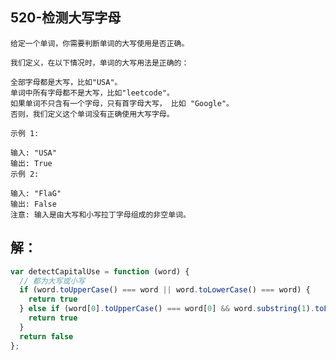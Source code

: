 <!--
 * @Author: your name
 * @Date: 2020-06-03 11:37:10
 * @LastEditTime: 2020-06-03 11:39:56
 * @LastEditors: Please set LastEditors
 * @Description: In User Settings Edit
 * @FilePath: \vuepress-blog\docs\LeetCode-Library\520-检测大写字母.md
--> 
## 520-检测大写字母
```
给定一个单词，你需要判断单词的大写使用是否正确。

我们定义，在以下情况时，单词的大写用法是正确的：

全部字母都是大写，比如"USA"。
单词中所有字母都不是大写，比如"leetcode"。
如果单词不只含有一个字母，只有首字母大写， 比如 "Google"。
否则，我们定义这个单词没有正确使用大写字母。

示例 1:

输入: "USA"
输出: True
示例 2:

输入: "FlaG"
输出: False
注意: 输入是由大写和小写拉丁字母组成的非空单词。
```
## 解：
```js
var detectCapitalUse = function (word) {
  // 都为大写或小写
  if (word.toUpperCase() === word || word.toLowerCase() === word) {
    return true
  } else if (word[0].toUpperCase() === word[0] && word.substring(1).toLowerCase() === word.substring(1)) {//首字母大写
    return true
  }
  return false
};